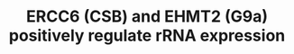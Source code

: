 ---
annotations:
- id: PW:0000100
  parent: regulatory pathway
  type: Pathway Ontology
  value: transcription pathway
authors:
- ReactomeTeam
- Mkutmon
description: About half of the rRNA genes in the genome are actively expressed, being
  transcribed by RNA polymerase I (reviewed in Nemeth and Langst 2008, Bartova et
  al. 2010, Goodfellow and Zomerdijk 2012, Grummt and Langst 2013). As inferred from
  mouse, those genes that are expressed are activated by ERCC6 (also known as Cockayne
  Syndrome protein, CSB) which interacts with TTF-I bound to the T0 terminator region
  (also know as the Sal Box) of rRNA genes (Yuan et al. 2007, reviewed in Birch and
  Zomerdijk 2008, Grummt and Langst 2013). ERCC6 recruits the histone methyltransferase
  EHMT2 (also known as G9a) which dimethylates histone H3 at lysine-9 in the coding
  region of rRNA genes. The dimethylated lysine is bound by CBX3 (also known as Heterochromatic
  Protein-1gamma, HP1gamma) and increases expression of the rRNA gene. Continuing
  dimethylation depends on continuing transcription. Mutations in CSB result in dysregulation
  of RNA polymerase I transcription, which plays a role in the symptoms of Cockayne
  Syndrome (reviewed in Hannan et al. 2013).  View original pathway at [http://www.reactome.org/PathwayBrowser/#DIAGRAM=427389
  Reactome].
last-edited: 2021-01-25
organisms:
- Homo sapiens
redirect_from:
- /index.php/Pathway:WP3801
- /instance/WP3801
revision: null
schema-jsonld:
- '@context': https://schema.org/
  '@id': https://wikipathways.github.io/pathways/WP3801.html
  '@type': Dataset
  creator:
    '@type': Organization
    name: WikiPathways
  description: About half of the rRNA genes in the genome are actively expressed,
    being transcribed by RNA polymerase I (reviewed in Nemeth and Langst 2008, Bartova
    et al. 2010, Goodfellow and Zomerdijk 2012, Grummt and Langst 2013). As inferred
    from mouse, those genes that are expressed are activated by ERCC6 (also known
    as Cockayne Syndrome protein, CSB) which interacts with TTF-I bound to the T0
    terminator region (also know as the Sal Box) of rRNA genes (Yuan et al. 2007,
    reviewed in Birch and Zomerdijk 2008, Grummt and Langst 2013). ERCC6 recruits
    the histone methyltransferase EHMT2 (also known as G9a) which dimethylates histone
    H3 at lysine-9 in the coding region of rRNA genes. The dimethylated lysine is
    bound by CBX3 (also known as Heterochromatic Protein-1gamma, HP1gamma) and increases
    expression of the rRNA gene. Continuing dimethylation depends on continuing transcription.
    Mutations in CSB result in dysregulation of RNA polymerase I transcription, which
    plays a role in the symptoms of Cockayne Syndrome (reviewed in Hannan et al. 2013).  View
    original pathway at [http://www.reactome.org/PathwayBrowser/#DIAGRAM=427389 Reactome].
  keywords:
  - (H3K9me2):CBX3
  - AdoHcy
  - AdoMet
  - Box:CSB:G9a:NuRD
  - CBX3
  - 'CBX3 '
  - 'CHD3 '
  - 'CHD4 '
  - Chromatin
  - Chromatin (H3K9me2)
  - 'DNA '
  - EHMT2
  - 'EHMT2 '
  - 'ERCC6 '
  - ERCC6 dimer
  - 'GATAD2A '
  - 'GATAD2B '
  - 'H2AFB1 '
  - 'H2AFJ '
  - 'H2AFV '
  - 'H2AFX '
  - 'H2AFZ '
  - 'H2BFS '
  - 'H3F3A '
  - 'HDAC1 '
  - 'HDAC2 '
  - 'HIST1H2AB '
  - 'HIST1H2AC '
  - 'HIST1H2AD '
  - 'HIST1H2AJ '
  - 'HIST1H2BA '
  - 'HIST1H2BB '
  - 'HIST1H2BC '
  - 'HIST1H2BD '
  - 'HIST1H2BH '
  - 'HIST1H2BJ '
  - 'HIST1H2BK '
  - 'HIST1H2BL '
  - 'HIST1H2BM '
  - 'HIST1H2BN '
  - 'HIST1H2BO '
  - 'HIST1H3A '
  - 'HIST1H4 '
  - 'HIST2H2AA3 '
  - 'HIST2H2AC '
  - 'HIST2H2BE '
  - 'HIST2H3A '
  - 'HIST3H2BB '
  - 'MBD3 '
  - 'MTA1 '
  - 'MTA2 '
  - 'MTA3 '
  - 'Me2K-10-H3F3A '
  - 'Me2K-10-HIST2H3A '
  - 'Me2K10-HIST1H3A '
  - NuRD complex
  - 'RBBP4 '
  - 'RBBP7 '
  - Sal Box
  - 'Sal Box '
  - TTF-I:Sal
  - TTF-I:Sal Box
  - TTF1
  - 'TTF1 '
  license: CC0
  name: ERCC6 (CSB) and EHMT2 (G9a) positively regulate rRNA expression
seo: CreativeWork
title: ERCC6 (CSB) and EHMT2 (G9a) positively regulate rRNA expression
wpid: WP3801
---